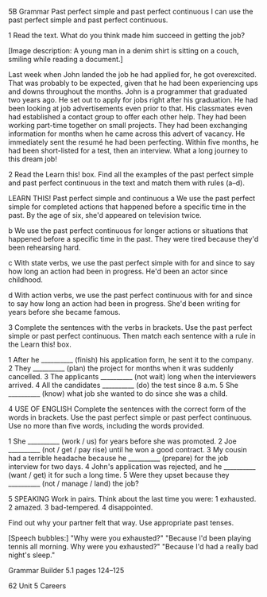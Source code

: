 5B Grammar
Past perfect simple and past perfect continuous
I can use the past perfect simple and past perfect continuous.

1 Read the text. What do you think made him succeed in getting the job?

[Image description: A young man in a denim shirt is sitting on a couch, smiling while reading a document.]

Last week when John landed the job he had applied for, he got overexcited. That was probably to be expected, given that he had been experiencing ups and downs throughout the months. John is a programmer that graduated two years ago. He set out to apply for jobs right after his graduation. He had been looking at job advertisements even prior to that. His classmates even had established a contact group to offer each other help. They had been working part-time together on small projects. They had been exchanging information for months when he came across this advert of vacancy. He immediately sent the resumé he had been perfecting. Within five months, he had been short-listed for a test, then an interview. What a long journey to this dream job!

2 Read the Learn this! box. Find all the examples of the past perfect simple and past perfect continuous in the text and match them with rules (a–d).

LEARN THIS! Past perfect simple and continuous
a We use the past perfect simple for completed actions that happened before a specific time in the past.
By the age of six, she'd appeared on television twice.

b We use the past perfect continuous for longer actions or situations that happened before a specific time in the past.
They were tired because they'd been rehearsing hard.

c With state verbs, we use the past perfect simple with for and since to say how long an action had been in progress.
He'd been an actor since childhood.

d With action verbs, we use the past perfect continuous with for and since to say how long an action had been in progress.
She'd been writing for years before she became famous.

3 Complete the sentences with the verbs in brackets. Use the past perfect simple or past perfect continuous. Then match each sentence with a rule in the Learn this! box.

1 After he __________ (finish) his application form, he sent it to the company.
2 They __________ (plan) the project for months when it was suddenly cancelled.
3 The applicants __________ (not wait) long when the interviewers arrived.
4 All the candidates __________ (do) the test since 8 a.m.
5 She __________ (know) what job she wanted to do since she was a child.

4 USE OF ENGLISH Complete the sentences with the correct form of the words in brackets. Use the past perfect simple or past perfect continuous. Use no more than five words, including the words provided.

1 She __________ (work / us) for years before she was promoted.
2 Joe __________ (not / get / pay rise) until he won a good contract.
3 My cousin had a terrible headache because he __________ (prepare) for the job interview for two days.
4 John's application was rejected, and he __________ (want / get) it for such a long time.
5 Were they upset because they __________ (not / manage / land) the job?

5 SPEAKING Work in pairs. Think about the last time you were:
1 exhausted.
2 amazed.
3 bad-tempered.
4 disappointed.

Find out why your partner felt that way. Use appropriate past tenses.

[Speech bubbles:]
"Why were you exhausted?"
"Because I'd been playing tennis all morning. Why were you exhausted?"
"Because I'd had a really bad night's sleep."

Grammar Builder 5.1 pages 124–125

62 Unit 5 Careers
